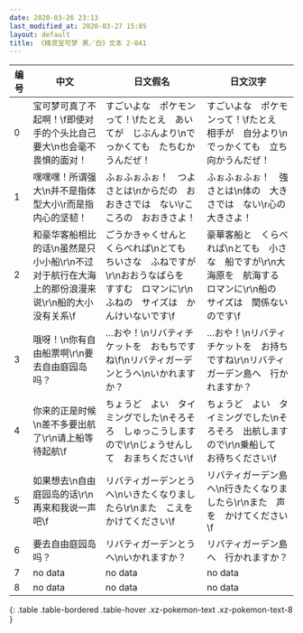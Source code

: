 ```yaml
---
date: 2020-03-26 23:13
last_modified_at: 2020-03-27 15:05
layout: default
title: 《精灵宝可梦 黑／白》文本 2-041
---
```

| 编号 | 中文 | 日文假名 | 日文汉字 |
| ---- | ---- | ---- | --- |
| 0 | 宝可梦可真了不起啊！\f即使对手的个头比自己要大\n也会毫不畏惧的面对！ | すごいよな　ポケモンって！\fたとえ　あいてが　じぶんより\nでっかくても　たちむかうんだぜ！ | すごいよな　ポケモンって！\fたとえ　相手が　自分より\nでっかくても　立ち向かうんだぜ！ |
| 1 | 嘿嘿嘿！所谓强大\n并不是指体型大小\r而是指内心的坚韧！ | ふぉふぉふぉ！　つよさとは\nからだの　おおきさでは　ない\rこころの　おおきさよ！ | ふぉふぉふぉ！　強さとは\n体の　大きさでは　ない\r心の　大きさよ！ |
| 2 | 和豪华客船相比的话\n虽然是只小小船\r\n不过对于航行在大海上的那份浪漫来说\r\n船的大小没有关系\f | ごうかきゃくせんと　くらべれば\nとても　ちいさな　ふねですが\r\nおおうなばらを　すすむ　ロマンに\r\nふねの　サイズは　かんけいないです\f | 豪華客船と　くらべれば\nとても　小さな　船ですが\r\n大海原を　航海する　ロマンに\r\n船の　サイズは　関係ないのです\f |
| 3 | 哦呀！\n你有自由船票啊\r\n要去自由庭园岛吗？ | …おや！\nリバティチケットを　おもちですね\f\nリバティガーデンとうへ\nいかれますか？ | …おや！\nリバティチケットを　お持ちですね\r\nリバティガーデン島へ　行かれますか？ |
| 4 | 你来的正是时候\n差不多要出航了\r\n请上船等待起航\f | ちょうど　よい　タイミングでした\nそろそろ　しゅっこうしますので\r\nじょうせんして　おまちください\f | ちょうど　よい　タイミングでした\nそろそろ　出航しますので\r\n乗船して　お待ちください\f |
| 5 | 如果想去\n自由庭园岛的话\r\n再来和我说一声吧\f | リバティガーデンとうへ\nいきたくなりましたら\r\nまた　こえを　かけてください\f | リバティガーデン島へ\n行きたくなりましたら\r\nまた　声を　かけてください\f |
| 6 | 要去自由庭园岛吗？ | リバティガーデンとうへ\nいかれますか？ | リバティガーデン島へ　行かれますか？ |
| 7 | no data | no data | no data |
| 8 | no data | no data | no data |
{: .table .table-bordered .table-hover .xz-pokemon-text .xz-pokemon-text-8 }